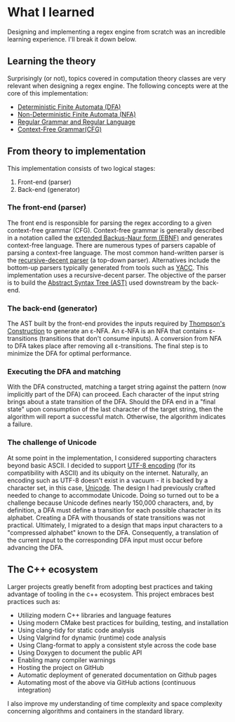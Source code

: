 # What I learned

Designing and implementing a regex engine from scratch was an incredible learning experience. I'll break it down below.

## Learning the theory
Surprisingly (or not), topics covered in computation theory classes are very relevant when designing a regex engine. The following concepts were at the core of this implementation:
* [Deterministic Finite Automata (DFA)](https://en.wikipedia.org/wiki/Deterministic_finite_automaton)
* [Non-Deterministic Finite Automata (NFA)](https://en.wikipedia.org/wiki/Nondeterministic_finite_automaton)
* [Regular Grammar and Regular Language](https://en.wikipedia.org/wiki/Regular_grammar)
* [Context-Free Grammar(CFG)](https://en.wikipedia.org/wiki/Context-free_grammar)

## From theory to implementation
This implementation consists of two logical stages:
1. Front-end (parser)
2. Back-end (generator)

### The front-end (parser)

The front end is responsible for parsing the regex according to a given context-free grammar (CFG). Context-free grammar is generally described in a notation called the [extended Backus-Naur form (EBNF)](https://en.wikipedia.org/wiki/Extended_Backus%E2%80%93Naur_form) and generates context-free language. There are numerous types of parsers capable of parsing a context-free language. The most common hand-written parser is the [recursive-decent parser](https://en.wikipedia.org/wiki/Recursive_descent_parser) (a top-down parser). Alternatives include the bottom-up parsers typically generated from tools such as [YACC](https://en.wikipedia.org/wiki/Yacc). This implementation uses a recursive-decent parser. The objective of the parser is to build the [Abstract Syntax Tree (AST)](https://en.wikipedia.org/wiki/Abstract_syntax_tree) used downstream by the back-end.

### The back-end (generator)

The AST built by the front-end provides the inputs required by [Thompson's Construction](https://en.wikipedia.org/wiki/Thompson%27s_construction) to generate an ε-NFA. An ε-NFA is an NFA that contains ε-transitions (transitions that don't consume inputs). A conversion from NFA to DFA takes place after removing all ε-transitions. The final step is to minimize the DFA for optimal performance.

### Executing the DFA and matching 

With the DFA constructed, matching a target string against the pattern (now implicitly part of the DFA) can proceed. Each character of the input string brings about a state transition of the DFA. Should the DFA end in a "final state" upon consumption of the last character of the target string, then the algorithm will report a successful match. Otherwise, the algorithm indicates a failure.

### The challenge of Unicode

At some point in the implementation, I considered supporting characters beyond basic ASCII. I decided to support [UTF-8 encoding](https://en.wikipedia.org/wiki/UTF-8) (for its compatibility with ASCII) and its ubiquity on the internet. Naturally, an encoding such as UTF-8 doesn't exist in a vacuum - it is backed by a character set, in this case, [Unicode](https://en.wikipedia.org/wiki/Unicode). The design I had previously crafted needed to change to accommodate Unicode. Doing so turned out to be a challenge because Unicode defines nearly 150,000 characters, and, by definition, a DFA must define a transition for each possible character in its alphabet. Creating a DFA with thousands of state transitions was not practical. Ultimately, I migrated to a design that maps input characters to a "compressed alphabet" known to the DFA. Consequently, a translation of the current input to the corresponding DFA input must occur before advancing the DFA.

## The C++ ecosystem

Larger projects greatly benefit from adopting best practices and taking advantage of tooling in the c++ ecosystem. This project embraces best practices such as:

* Utilizing modern C++ libraries and language features
* Using modern CMake best practices for building, testing, and installation
* Using clang-tidy for static code analysis
* Using Valgrind for dynamic (runtime) code analysis
* Using Clang-format to apply a consistent style across the code base
* Using Doxygen to document the public API
* Enabling many compiler warnings
* Hosting the project on GitHub 
* Automatic deployment of generated documentation on Github pages
* Automating most of the above via GitHub actions (continuous integration)

I also improve my understanding of time complexity and space complexity concerning algorithms and containers in the standard library.